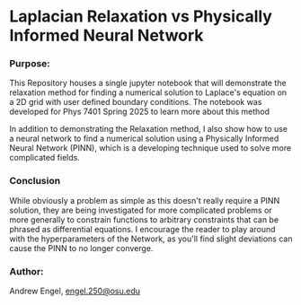 # Laplacian Relaxation vs Physically Informed Neural Network

### Purpose:

This Repository houses a single jupyter notebook that will demonstrate the relaxation method for finding a numerical solution to Laplace's equation on a 2D grid with user defined boundary conditions. The notebook was developed for Phys 7401 Spring 2025 to learn more about this method

In addition to demonstrating the Relaxation method, I also show how to use a neural network to find a numerical solution using a Physically Informed Neural Network (PINN), which is a developing technique used to solve more complicated fields.

### Conclusion

While obviously a problem as simple as this doesn't really require a PINN solution, they are being investigated for more complicated problems or more generally to constrain functions to arbitrary constraints that can be phrased as differential equations. I encourage the reader to play around with the hyperparameters of the Network, as you'll find slight deviations can cause the PINN to no longer converge.

### Author:

Andrew Engel, engel.250@osu.edu